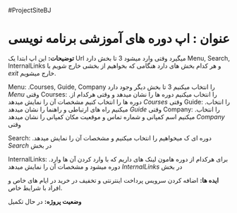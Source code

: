 #ProjectSiteBJ
# عنوان : اپ دوره های آموزشی برنامه نویسی

**توضیحات:**
این اپ ابتدا یک Url میگیرد وقتی وارد میشود 3 تا بخش دارد Menu, Search, InternalLinks و هر کدام بخش های دارد هنگامی که بخواهیم از بخشی خارج شویم با *exit* خارج میشویم.

Menu: .Courses, Guide, Company را انتخاب میکنیم 3 تا بخش دیگر وجود دارد *Menu* وقتی
    Courses: .را انتخاب میکنیم دوره ها را نشان میدهد و وقتی هرکدام از دوره ها را انتخاب کنیم مشخصات آن را نمایش میدهد *Courses* وقتی
    Guide: .را انتخاب میکنیم راه های ارتباطی و راهنما را نشان میدهد *Guide* وقتی
    Company: .را انتخاب میکنیم اسم کمپانی و شماره تماس و موقعیت مکان کمپانی را نشان میدهد *Company* وقتی
    
Search: .دوره ای ک میخواهیم را انتخاب میکنیم و مشخصات آن را نمایش میدهد *Search* در بخش

InternalLinks: .برای هرکدام از دوره هامون لینک های داریم که با وارد کردن آن ها وارد دوره میشود و مشخصات آن را نمایش میدهد *InternalLinks* در بخش 
    
**ایده ها:**
اضافه کردن سرویس پرداخت اینترنتی و تخفیف در خرید در ایام های خاص و افراد با شرایط خاص.

**وضعیت پروژه:**
در حال تکمیل
